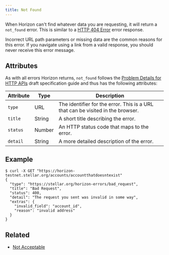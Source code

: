 ```yaml
---
title: Not Found
---
```


When Horizon can't find whatever data you are requesting, it will return a `not_found` error. This
is similar to a
[HTTP 404 Error](https://developer.mozilla.org/en-US/docs/Web/HTTP/Response_codes) error
response.

Incorrect URL path parameters or missing data are the common reasons for this error. If you
navigate using a link from a valid response, you should never receive this error message.

## Attributes

As with all errors Horizon returns, `not_found` follows the
[Problem Details for HTTP APIs](https://tools.ietf.org/html/draft-ietf-appsawg-http-problem-00)
draft specification guide and thus has the following attributes:

| Attribute   | Type   | Description                                                                     |
| ----------- | ------ | ------------------------------------------------------------------------------- |
| `type`      | URL    | The identifier for the error.  This is a URL that can be visited in the browser.|
| `title`     | String | A short title describing the error.                                             |
| `status`    | Number | An HTTP status code that maps to the error.                                     |
| `detail`    | String | A more detailed description of the error.                                       |

## Example

```shell
$ curl -X GET "https://horizon-testnet.stellar.org/accounts/accountthatdoesntexist"
{
  "type": "https://stellar.org/horizon-errors/bad_request",
  "title": "Bad Request",
  "status": 400,
  "detail": "The request you sent was invalid in some way",
  "extras": {
    "invalid_field": "account_id",
    "reason": "invalid address"
  }
}
```

## Related

- [Not Acceptable](./not-acceptable.md)
